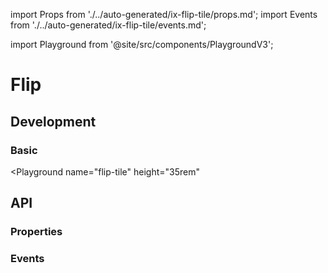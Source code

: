 import Props from './../auto-generated/ix-flip-tile/props.md';
import Events from './../auto-generated/ix-flip-tile/events.md';

import Playground from '@site/src/components/PlaygroundV3';

# Flip

## Development

### Basic

<Playground
name="flip-tile"
height="35rem"
>
</Playground>

## API

### Properties

<Props />

### Events

<Events />
